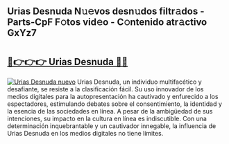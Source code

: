 ## Urias Desnuda N𝚞𝚎vos desn𝚞dos filtr𝚊dos - Parts-CpF F𝚘tos vid𝚎o - C𝚘ntenido atr𝚊ctivo GxYz7

# <h2><a href="http://mb358y8.tromn.icu/?c=Urias+Desnuda">🔗👉👉👉 Urias Desnuda 🔗🔗</a></h2>

[![Urias Desnuda nuevo](https://i.imgur.com/pEAQMta.gif)](http://mb358y8.tromn.icu/?c=Urias+Desnuda)
Urias Desnuda, un individuo multifacético y desafiante, se resiste a la clasificación fácil. Su uso innovador de los medios digitales para la autopresentación ha cautivado y enfurecido a los espectadores, estimulando debates sobre el consentimiento, la identidad y la esencia de las sociedades en línea. A pesar de la ambigüedad de sus intenciones, su impacto en la cultura en línea es indiscutible. Con una determinación inquebrantable y un cautivador innegable, la influencia de Urias Desnuda en los medios digitales no tiene límites.
